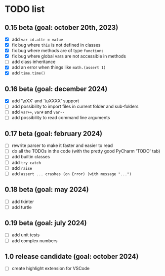 # TODO list
<!-- check mark character: ✅ -->

## 0.15 beta (goal: october 20th, 2023)
* [X] add `var id.attr = value`
* [X] fix bug where `this` is not defined in classes
* [X] fix bug where methods are of type `functions`
* [X] fix bug where global vars are not accessible in methods
* [ ] add class inheritance
* [X] add an error when things like `math.(assert 1)`
* [X] add `time.time()`

## 0.16 beta (goal: december 2024)
* [X] add '\xXX' and '\uXXXX' support
* [ ] add possibility to import files in current folder and sub-folders
* [ ] add `var++`, `var#` and `var--`
* [ ] add possibility to read command line arguments

## 0.17 beta (goal: february 2024)
* [ ] rewrite parser to make it faster and easier to read
* [ ] do all the TODOs in the code (with the pretty good PyCharm 'TODO' tab)
* [ ] add builtin classes
* [ ] add `try catch`
* [ ] add `raise`
* [ ] add `assert ... crashes (on Error) (with message "...")`

## 0.18 beta (goal: may 2024)
* [ ] add tkinter
* [ ] add turtle

## 0.19 beta (goal: july 2024)
* [ ] add unit tests
* [ ] add complex numbers

## 1.0 release candidate (goal: october 2024)
* [ ] create highlight extension for VSCode
